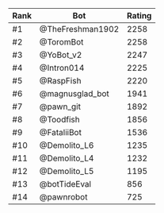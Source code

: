 Rank|Bot|Rating
---|---|---
#1|@TheFreshman1902|2258
#2|@ToromBot|2258
#3|@YoBot_v2|2247
#4|@Intron014|2225
#5|@RaspFish|2220
#6|@magnusglad_bot|1941
#7|@pawn_git|1892
#8|@Toodfish|1856
#9|@FataliiBot|1536
#10|@Demolito_L6|1235
#11|@Demolito_L4|1232
#12|@Demolito_L5|1195
#13|@botTideEval|856
#14|@pawnrobot|725
